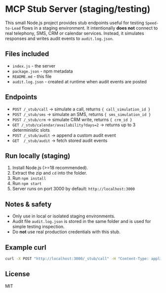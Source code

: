 # MCP Stub Server (staging/testing)

This small Node.js project provides stub endpoints useful for testing `Speed-to-Lead` flows
in a staging environment. It intentionally **does not** connect to real telephony, SMS, CRM or calendar services.
Instead, it simulates responses and writes audit events to `audit.log.json`.

## Files included
- `index.js` - the server
- `package.json` - npm metadata
- `README.md` - this file
- `audit.log.json` - created at runtime when audit events are posted

## Endpoints
- `POST /_stub/call`         -> simulate a call, returns `{ call_simulation_id }`
- `POST /_stub/sms`          -> simulate an SMS, returns `{ sms_simulation_id }`
- `POST /_stub/crm`          -> simulate CRM write, returns `{ crm_id }`
- `GET /_stub/calendar/availability?days=2` -> returns up to 3 deterministic slots
- `POST /_stub/audit`        -> append a custom audit event
- `GET  /_stub/audit`        -> fetch stored audit events

## Run locally (staging)
1. Install Node.js (>=18 recommended).
2. Extract the zip and `cd` into the folder.
3. Run `npm install`
4. Run `npm start`
5. Server runs on port 3000 by default: `http://localhost:3000`

## Notes & safety
- Only use in local or isolated staging environments.
- Audit file `audit.log.json` is stored in the same folder and is used for simple testing inspection.
- Do **not** use real production credentials with this stub.

## Example curl
```bash
curl -X POST "http://localhost:3000/_stub/call" -H "Content-Type: application/json" -d '{"name":"Jonas","phone":"+37060000001"}'
```

## License
MIT
